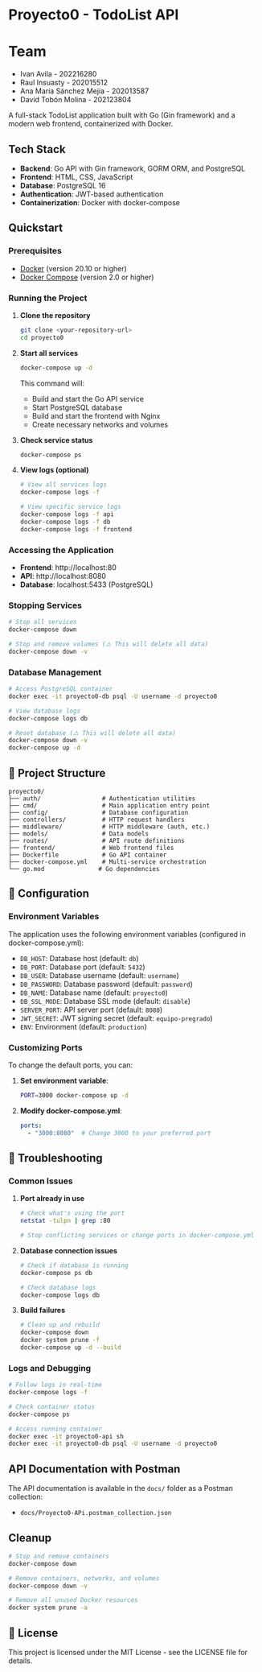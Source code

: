# Proyecto0 - TodoList API

# Team

* Ivan Avila - 202216280
* Raul Insuasty - 202015512
* Ana María Sánchez Mejía - 202013587
* David Tobón Molina - 202123804

A full-stack TodoList application built with Go (Gin framework) and a modern web frontend, containerized with Docker.

## Tech Stack

- **Backend**: Go API with Gin framework, GORM ORM, and PostgreSQL
- **Frontend**: HTML, CSS, JavaScript
- **Database**: PostgreSQL 16
- **Authentication**: JWT-based authentication
- **Containerization**: Docker with docker-compose

## Quickstart

### Prerequisites

- [Docker](https://docs.docker.com/get-docker/) (version 20.10 or higher)
- [Docker Compose](https://docs.docker.com/compose/install/) (version 2.0 or higher)

### Running the Project

1. **Clone the repository**
   ```bash
   git clone <your-repository-url>
   cd proyecto0
   ```

2. **Start all services**
   ```bash
   docker-compose up -d
   ```

   This command will:
   - Build and start the Go API service
   - Start PostgreSQL database
   - Build and start the frontend with Nginx
   - Create necessary networks and volumes

3. **Check service status**
   ```bash
   docker-compose ps
   ```

4. **View logs (optional)**
   ```bash
   # View all services logs
   docker-compose logs -f
   
   # View specific service logs
   docker-compose logs -f api
   docker-compose logs -f db
   docker-compose logs -f frontend
   ```

### Accessing the Application

- **Frontend**: http://localhost:80
- **API**: http://localhost:8080
- **Database**: localhost:5433 (PostgreSQL)

### Stopping Services

```bash
# Stop all services
docker-compose down

# Stop and remove volumes (⚠️ This will delete all data)
docker-compose down -v
```

### Database Management

```bash
# Access PostgreSQL container
docker exec -it proyecto0-db psql -U username -d proyecto0

# View database logs
docker-compose logs db

# Reset database (⚠️ This will delete all data)
docker-compose down -v
docker-compose up -d
```

## 📁 Project Structure

```
proyecto0/
├── auth/                 # Authentication utilities
├── cmd/                  # Main application entry point
├── config/               # Database configuration
├── controllers/          # HTTP request handlers
├── middleware/           # HTTP middleware (auth, etc.)
├── models/               # Data models
├── routes/               # API route definitions
├── frontend/             # Web frontend files
├── Dockerfile            # Go API container
├── docker-compose.yml    # Multi-service orchestration
└── go.mod               # Go dependencies
```

## 🔧 Configuration

### Environment Variables

The application uses the following environment variables (configured in docker-compose.yml):

- `DB_HOST`: Database host (default: `db`)
- `DB_PORT`: Database port (default: `5432`)
- `DB_USER`: Database username (default: `username`)
- `DB_PASSWORD`: Database password (default: `password`)
- `DB_NAME`: Database name (default: `proyecto0`)
- `DB_SSL_MODE`: Database SSL mode (default: `disable`)
- `SERVER_PORT`: API server port (default: `8080`)
- `JWT_SECRET`: JWT signing secret (default: `equipo-pregrado`)
- `ENV`: Environment (default: `production`)

### Customizing Ports

To change the default ports, you can:

1. **Set environment variable**:
   ```bash
   PORT=3000 docker-compose up -d
   ```

2. **Modify docker-compose.yml**:
   ```yaml
   ports:
     - "3000:8080"  # Change 3000 to your preferred port
   ```

## 🐛 Troubleshooting

### Common Issues

1. **Port already in use**
   ```bash
   # Check what's using the port
   netstat -tulpn | grep :80
   
   # Stop conflicting services or change ports in docker-compose.yml
   ```

2. **Database connection issues**
   ```bash
   # Check if database is running
   docker-compose ps db
   
   # Check database logs
   docker-compose logs db
   ```

3. **Build failures**
   ```bash
   # Clean up and rebuild
   docker-compose down
   docker system prune -f
   docker-compose up -d --build
   ```

### Logs and Debugging

```bash
# Follow logs in real-time
docker-compose logs -f

# Check container status
docker-compose ps

# Access running container
docker exec -it proyecto0-api sh
docker exec -it proyecto0-db psql -U username -d proyecto0
```

## API Documentation with Postman

The API documentation is available in the `docs/` folder as a Postman collection:
- `docs/Proyecto0-APi.postman_collection.json`

## Cleanup

```bash
# Stop and remove containers
docker-compose down

# Remove containers, networks, and volumes
docker-compose down -v

# Remove all unused Docker resources
docker system prune -a
```

## 📄 License

This project is licensed under the MIT License - see the LICENSE file for details.
